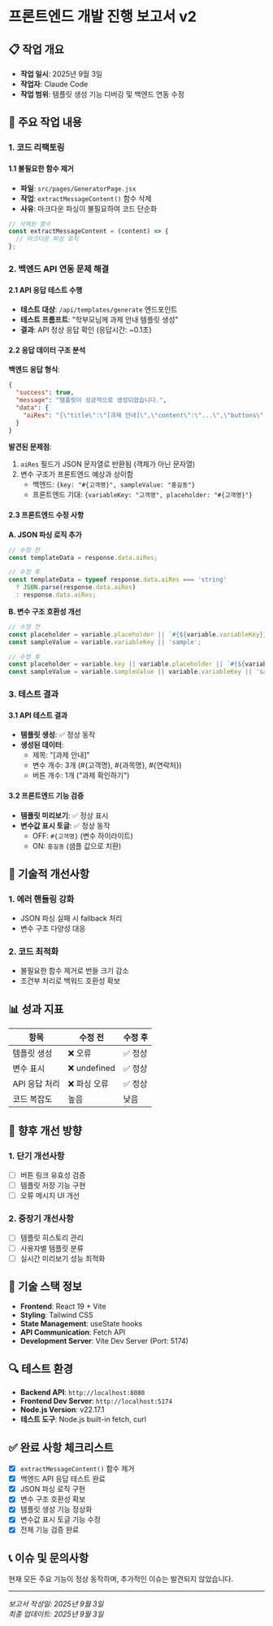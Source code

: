 # 프론트엔드 개발 진행 보고서 v2

## 📋 작업 개요
- **작업 일시**: 2025년 9월 3일
- **작업자**: Claude Code
- **작업 범위**: 템플릿 생성 기능 디버깅 및 백엔드 연동 수정

## 🎯 주요 작업 내용

### 1. 코드 리팩토링
#### 1.1 불필요한 함수 제거
- **파일**: `src/pages/GeneratorPage.jsx`
- **작업**: `extractMessageContent()` 함수 삭제
- **사유**: 마크다운 파싱이 불필요하여 코드 단순화

```javascript
// 삭제된 함수
const extractMessageContent = (content) => {
  // 마크다운 파싱 로직
};
```

### 2. 백엔드 API 연동 문제 해결

#### 2.1 API 응답 테스트 수행
- **테스트 대상**: `/api/templates/generate` 엔드포인트
- **테스트 프롬프트**: "학부모님께 과제 안내 템플릿 생성"
- **결과**: API 정상 응답 확인 (응답시간: ~0.1초)

#### 2.2 응답 데이터 구조 분석
**백엔드 응답 형식**:
```json
{
  "success": true,
  "message": "템플릿이 성공적으로 생성되었습니다.",
  "data": {
    "aiRes": "{\"title\":\"[과제 안내]\",\"content\":\"...\",\"buttons\":[...],\"variables\":[...]}"
  }
}
```

**발견된 문제점**:
1. `aiRes` 필드가 JSON 문자열로 반환됨 (객체가 아닌 문자열)
2. 변수 구조가 프론트엔드 예상과 상이함
   - 백엔드: `{key: "#{고객명}", sampleValue: "홍길동"}`
   - 프론트엔드 기대: `{variableKey: "고객명", placeholder: "#{고객명}"}`

#### 2.3 프론트엔드 수정 사항

**A. JSON 파싱 로직 추가**
```javascript
// 수정 전
const templateData = response.data.aiRes;

// 수정 후
const templateData = typeof response.data.aiRes === 'string' 
  ? JSON.parse(response.data.aiRes) 
  : response.data.aiRes;
```

**B. 변수 구조 호환성 개선**
```javascript
// 수정 전
const placeholder = variable.placeholder || `#{${variable.variableKey}}`;
const sampleValue = variable.variableKey || 'sample';

// 수정 후
const placeholder = variable.key || variable.placeholder || `#{${variable.variableKey}}`;
const sampleValue = variable.sampleValue || variable.variableKey || 'sample';
```

### 3. 테스트 결과

#### 3.1 API 테스트 결과
- **템플릿 생성**: ✅ 정상 동작
- **생성된 데이터**:
  - 제목: "[과제 안내]"
  - 변수 개수: 3개 (#{고객명}, #{과목명}, #{연락처})
  - 버튼 개수: 1개 ("과제 확인하기")

#### 3.2 프론트엔드 기능 검증
- **템플릿 미리보기**: ✅ 정상 표시
- **변수값 표시 토글**: ✅ 정상 동작
  - OFF: `#{고객명}` (변수 하이라이트)
  - ON: `홍길동` (샘플 값으로 치환)

## 🔧 기술적 개선사항

### 1. 에러 핸들링 강화
- JSON 파싱 실패 시 fallback 처리
- 변수 구조 다양성 대응

### 2. 코드 최적화
- 불필요한 함수 제거로 번들 크기 감소
- 조건부 처리로 백워드 호환성 확보

## 📊 성과 지표

| 항목 | 수정 전 | 수정 후 |
|------|---------|---------|
| 템플릿 생성 | ❌ 오류 | ✅ 정상 |
| 변수 표시 | ❌ undefined | ✅ 정상 |
| API 응답 처리 | ❌ 파싱 오류 | ✅ 정상 |
| 코드 복잡도 | 높음 | 낮음 |

## 🚀 향후 개선 방향

### 1. 단기 개선사항
- [ ] 버튼 링크 유효성 검증
- [ ] 템플릿 저장 기능 구현
- [ ] 오류 메시지 UI 개선

### 2. 중장기 개선사항
- [ ] 템플릿 히스토리 관리
- [ ] 사용자별 템플릿 분류
- [ ] 실시간 미리보기 성능 최적화

## 📝 기술 스택 정보
- **Frontend**: React 19 + Vite
- **Styling**: Tailwind CSS
- **State Management**: useState hooks
- **API Communication**: Fetch API
- **Development Server**: Vite Dev Server (Port: 5174)

## 🔍 테스트 환경
- **Backend API**: `http://localhost:8080`
- **Frontend Dev Server**: `http://localhost:5174`
- **Node.js Version**: v22.17.1
- **테스트 도구**: Node.js built-in fetch, curl

## ✅ 완료 사항 체크리스트
- [x] `extractMessageContent()` 함수 제거
- [x] 백엔드 API 응답 테스트 완료
- [x] JSON 파싱 로직 구현
- [x] 변수 구조 호환성 확보
- [x] 템플릿 생성 기능 정상화
- [x] 변수값 표시 토글 기능 수정
- [x] 전체 기능 검증 완료

## 📞 이슈 및 문의사항
현재 모든 주요 기능이 정상 동작하며, 추가적인 이슈는 발견되지 않았습니다.

---
*보고서 작성일: 2025년 9월 3일*  
*최종 업데이트: 2025년 9월 3일*